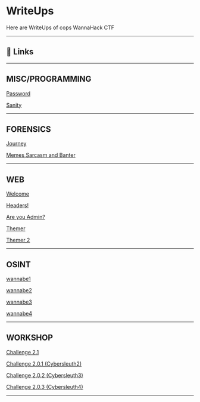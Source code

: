 
# WriteUps 

Here are WriteUps of cops WannaHack CTF 

---

## 🔗 Links

---

## MISC/PROGRAMMING

[Password](https://github.com/Wizard079/WannaHack_Writeups/tree/main/misc/Password)

[Sanity](https://github.com/Wizard079/WannaHack_Writeups/tree/main/misc/Sanity)

---


## FORENSICS

[Journey](https://github.com/Wizard079/WannaHack_Writeups/tree/main/forensics/Journey)

[Memes,Sarcasm and Banter](https://github.com/Wizard079/WannaHack_Writeups/tree/main/forensics/Memes)


---

## WEB

[Welcome](https://github.com/Wizard079/WannaHack_Writeups/tree/main/web/Welcome)


[Headers!](https://github.com/Wizard079/WannaHack_Writeups/tree/main/web/Headers!)


[Are you Admin?](https://github.com/Wizard079/WannaHack_Writeups/tree/main/web/Are%20you%20Admin?)


[Themer](https://github.com/Wizard079/WannaHack_Writeups/tree/main/web/Themer)


[Themer 2](https://github.com/Wizard079/WannaHack_Writeups/tree/main/web/Themer%202)


---

## OSINT


[wannabe1](https://github.com/Wizard079/WannaHack_Writeups/tree/main/osint/wannabe1)

[wannabe2](https://github.com/Wizard079/WannaHack_Writeups/tree/main/osint/wannabe2)

[wannabe3](https://github.com/Wizard079/WannaHack_Writeups/tree/main/osint/wannabe3)

[wannabe4](https://github.com/Wizard079/WannaHack_Writeups/tree/main/osint/wannabe4)

---

## WORKSHOP

[Challenge 2.1](https://github.com/Wizard079/WannaHack_Writeups/tree/main/workshop/Challenge%202.1)

[Challenge 2.0.1 (Cybersleuth2)](https://github.com/Wizard079/WannaHack_Writeups/tree/main/workshop/Challenge%202.0.1%20(Cybersleuth2))


[Challenge 2.0.2 (Cybersleuth3)](https://github.com/Wizard079/WannaHack_Writeups/tree/main/workshop/Challenge%202.0.2%20(CyberSleuth3))


[Challenge 2.0.3 (Cybersleuth4)](https://github.com/Wizard079/WannaHack_Writeups/tree/main/workshop/Challenge%202.0.3%20(Cybersleuth4))

---

